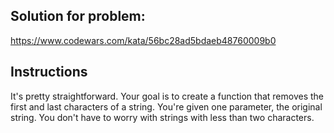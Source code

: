 ## Solution for problem:

https://www.codewars.com/kata/56bc28ad5bdaeb48760009b0

## Instructions

It's pretty straightforward. 
Your goal is to create a function that removes the first and last characters of a string. 
You're given one parameter, the original string. 
You don't have to worry with strings with less than two characters.